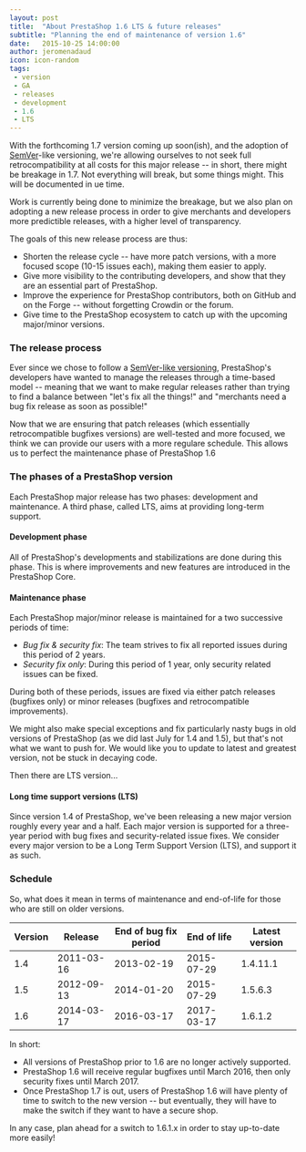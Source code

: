 ```yaml
---
layout: post
title:  "About PrestaShop 1.6 LTS & future releases"
subtitle: "Planning the end of maintenance of version 1.6"
date:   2015-10-25 14:00:00
author: jeromenadaud
icon: icon-random
tags:
 - version
 - GA
 - releases
 - development
 - 1.6
 - LTS
---
```


With the forthcoming 1.7 version coming up soon(ish), and the adoption of [SemVer](http://build.prestashop.com/news/a-more-semantic-versioning-scheme/)-like versioning, we're allowing ourselves to not seek full retrocompatibility at all costs for this major release -- in short, there might be breakage in 1.7. Not everything will break, but some things might. This will be documented in ue time.

Work is currently being done to minimize the breakage, but we also plan on adopting a new release process in order to give merchants and developers more predictible releases, with a higher level of transparency.

The goals of this new release process are thus:

* Shorten the release cycle -- have more patch versions, with a more focused scope (10-15 issues each), making them easier to apply.
* Give more visibility to the contributing developers, and show that they are an essential part of PrestaShop.
* Improve the experience for PrestaShop contributors, both on GitHub and on the Forge -- without forgetting Crowdin or the forum.
* Give time to the PrestaShop ecosystem to catch up with the upcoming major/minor versions.


### The release process

Ever since we chose to follow a [SemVer-like versioning](http://http://build.prestashop.com/news/a-more-semantic-versioning-scheme/), PrestaShop's developers have wanted to manage the releases through a time-based model -- meaning that we want to make regular releases rather than trying to find a balance between "let's fix all the things!" and "merchants need a bug fix release as soon as possible!"

Now that we are ensuring that patch releases (which essentially retrocompatible bugfixes versions) are well-tested and more focused, we think we can provide our users with a more regulare schedule. This allows us to perfect the maintenance phase of PrestaShop 1.6

### The phases of a PrestaShop version

Each PrestaShop major release has two phases: development and maintenance. A third phase, called LTS, aims at providing long-term support.

#### Development phase

All of PrestaShop's developments and stabilizations are done during this phase. This is where improvements and new features are introduced in the PrestaShop Core.

#### Maintenance phase

Each PrestaShop major/minor release is maintained for a two successive periods of time:

* *Bug fix & security fix*: The team strives to fix all reported issues during this period of 2 years.
* *Security fix only*: During this period of 1 year, only security related issues can be fixed. 

During both of these periods, issues are fixed via either patch releases (bugfixes only) or minor releases (bugfixes and retrocompatible improvements).

We might also make special exceptions and fix particularly nasty bugs in old versions of PrestaShop (as we did last July for 1.4 and 1.5), but that's not what we want to push for. We would like you to update to latest and greatest version, not be stuck in decaying code.

Then there are LTS version...

#### Long time support versions (LTS)

Since version 1.4 of PrestaShop, we've been releasing a new major version roughly every year and a half. Each major version is supported for a three-year period with bug fixes and security-related issue fixes. We consider every major version to be a Long Term Support Version (LTS), and support it as such.

### Schedule

So, what does it mean in terms of maintenance and end-of-life for those who are still on older versions.

|Version|   Release|End of bug fix period|End of life|Latest version|
|-------|----------|---------------------|-----------|--------------|
|    1.4|2011-03-16|2013-02-19           |2015-07-29 | 1.4.11.1     |
|    1.5|2012-09-13|2014-01-20           |2015-07-29 | 1.5.6.3      |
|    1.6|2014-03-17|2016-03-17           |2017-03-17 | 1.6.1.2      |

In short:

* All versions of PrestaShop prior to 1.6 are no longer actively supported.
* PrestaShop 1.6 will receive regular bugfixes until March 2016, then only security fixes until March 2017.
* Once PrestaShop 1.7 is out, users of PrestaShop 1.6 will have plenty of time to switch to the new version -- but eventually, they will have to make the switch if they want to have a secure shop.

In any case, plan ahead for a switch to 1.6.1.x in order to stay up-to-date more easily!
